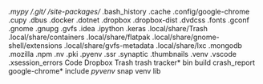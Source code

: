 *.mypy*
*/.git/*
*/site-packages/*
.bash_history
.cache
.config/google-chrome
.cupy
.dbus
.docker
.dotnet
.dropbox
.dropbox-dist
.dvdcss
.fonts
.gconf
.gnome
.gnupg
.gvfs
.idea
.ipython
.keras
.local/share/Trash
.local/share/containers
.local/share/flatpak
.local/share/gnome-shell/extensions
.local/share/gvfs-metadata
.local/share/lxc
.mongodb
.mozilla
.npm
.nv
.pki
.pyenv
.ssr
.synaptic
.thumbnails
.venv
.vscode
.xsession_errors
Code
Dropbox
Trash
trash
tracker*
bin
build
crash_report
google-chrome*
include
*pyvenv*
snap
venv
lib
